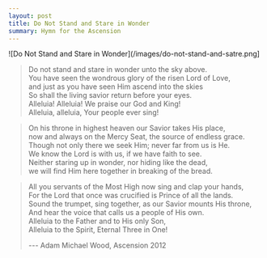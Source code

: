 ```yaml
---
layout: post
title: Do Not Stand and Stare in Wonder
summary: Hymn for the Ascension
---
```


![Do Not Stand and Stare in Wonder](/images/do-not-stand-and-satre.png]


> Do not stand and stare in wonder unto the sky above.  
> You have seen the wondrous glory of the risen Lord of Love,  
> and just as you have seen Him ascend into the skies  
> So shall the living savior return before your eyes.  
> Alleluia! Alleluia! We praise our God and King!  
> Alleluia, alleluia, Your people ever sing!  

> On his throne in highest heaven our Savior takes His place,  
> now and always on the Mercy Seat, the source of endless grace.  
> Though not only there we seek Him; never far from us is He.  
> We know the Lord is with us, if we have faith to see.  
> Neither staring up in wonder, nor hiding like the dead,  
> we will find Him here together in breaking of the bread.

> All you servants of the Most High now sing and clap your hands,  
> For the Lord that once was crucified is Prince of all the lands.  
> Sound the trumpet, sing together, as our Savior mounts His throne,  
> And hear the voice that calls us a people of His own.  
> Alleluia to the Father and to His only Son,  
> Alleluia to the Spirit, Eternal Three in One! 
>  
> --- Adam Michael Wood, Ascension 2012